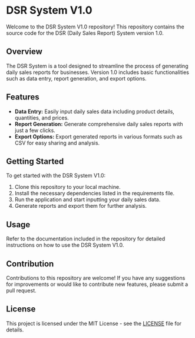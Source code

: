 # DSR System V1.0

Welcome to the DSR System V1.0 repository! This repository contains the source code for the DSR (Daily Sales Report) System version 1.0.

## Overview

The DSR System is a tool designed to streamline the process of generating daily sales reports for businesses. Version 1.0 includes basic functionalities such as data entry, report generation, and export options.

## Features

- **Data Entry:** Easily input daily sales data including product details, quantities, and prices.
- **Report Generation:** Generate comprehensive daily sales reports with just a few clicks.
- **Export Options:** Export generated reports in various formats such as CSV for easy sharing and analysis.

## Getting Started

To get started with the DSR System V1.0:
1. Clone this repository to your local machine.
2. Install the necessary dependencies listed in the requirements file.
3. Run the application and start inputting your daily sales data.
4. Generate reports and export them for further analysis.

## Usage

Refer to the documentation included in the repository for detailed instructions on how to use the DSR System V1.0.

## Contribution

Contributions to this repository are welcome! If you have any suggestions for improvements or would like to contribute new features, please submit a pull request.

## License

This project is licensed under the MIT License - see the [LICENSE](LICENSE) file for details.
